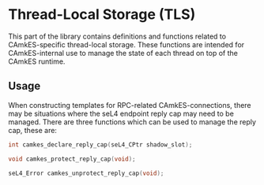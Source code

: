 <!--
     Copyright 2021, Data61, CSIRO (ABN 41 687 119 230)

     SPDX-License-Identifier: CC-BY-SA-4.0
-->

# Thread-Local Storage (TLS)

This part of the library contains definitions and functions related to
CAmkES-specific thread-local storage. These functions are intended for
CAmkES-internal use to manage the state of each thread on top of the CAmkES
runtime.

## Usage

When constructing templates for RPC-related CAmkES-connections, there may be
situations where the seL4 endpoint reply cap may need to be managed. There are
three functions which can be used to manage the reply cap, these are:

```c
int camkes_declare_reply_cap(seL4_CPtr shadow_slot);

void camkes_protect_reply_cap(void);

seL4_Error camkes_unprotect_reply_cap(void);
```
